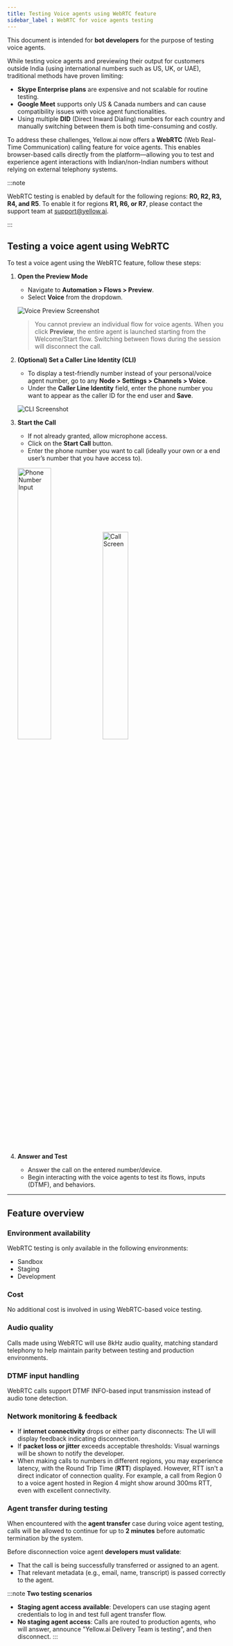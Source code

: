 ```yaml
---
title: Testing Voice agents using WebRTC feature 
sidebar_label : WebRTC for voice agents testing
---
```


This document is intended for **bot developers** for the purpose of testing voice agents.


While testing voice agents and previewing their output for customers outside India (using international numbers such as US, UK, or UAE), traditional methods have proven limiting:
- **Skype Enterprise plans** are expensive and not scalable for routine testing.  
- **Google Meet** supports only US & Canada numbers and can cause compatibility issues with voice agent functionalities.  
- Using multiple **DID** (Direct Inward Dialing) numbers for each country and manually switching between them is both time-consuming and costly.

To address these challenges, Yellow.ai now offers a **WebRTC** (Web Real-Time Communication) calling feature for voice agents. This enables browser-based calls directly from the platform—allowing you to test and experience agent interactions with Indian/non-Indian numbers without relying on external telephony systems.


:::note

WebRTC testing is enabled by default for the following regions: **R0, R2, R3, R4, and R5**.  To enable it for regions **R1, R6, or R7**, please contact the support team at [support@yellow.ai](mailto:support@yellow.ai).

:::


## Testing a voice agent using WebRTC

To test a voice agent using the WebRTC feature, follow these steps:

1. **Open the Preview Mode**  
   - Navigate to **Automation > Flows > Preview**.  
   - Select **Voice** from the dropdown.  

   ![Voice Preview Screenshot](https://hackmd.io/_uploads/HkpsjukVlx.png)

   > You cannot preview an individual flow for voice agents. When you click **Preview**, the entire agent is launched starting from the Welcome/Start flow.  Switching between flows during the session will disconnect the call.

2. **(Optional) Set a Caller Line Identity (CLI)**  
   - To display a test-friendly number instead of your personal/voice agent number, go to any **Node > Settings > Channels > Voice**.  
   - Under the **Caller Line Identity** field, enter the phone number you want to appear as the caller ID for the end user and **Save**.  

   ![CLI Screenshot](https://hackmd.io/_uploads/ryylMKJ4el.png)

3. **Start the Call**  
   - If not already granted, allow microphone access.
   - Click on the **Start Call** button.  
   - Enter the phone number you want to call (ideally your own or a end user’s number that you have access to).

   <img src="https://hackmd.io/_uploads/By7ThdJElx.png" alt="Phone Number Input" width="40%"/> <img src="https://hackmd.io/_uploads/SknwkFy4le.png" alt="Call Screen" width="35%"/>

4. **Answer and Test**  
   - Answer the call on the entered number/device.  
   - Begin interacting with the voice agents to test its flows, inputs (DTMF), and behaviors.

---


## Feature overview 

### Environment availability

WebRTC testing is only available in the following environments:
* Sandbox
* Staging
* Development


### Cost

No additional cost is involved in using WebRTC-based voice testing.

### Audio quality

Calls made using WebRTC will use 8kHz audio quality, matching standard telephony to help maintain parity between testing and production environments.

### DTMF input handling

WebRTC calls support DTMF INFO-based input transmission instead of audio tone detection.


### Network monitoring & feedback

* If **internet connectivity** drops or either party disconnects: The UI will display feedback indicating disconnection.
* If **packet loss or jitter** exceeds acceptable thresholds: Visual warnings will be shown to notify the developer.
* When making calls to numbers in different regions, you may experience latency, with the Round Trip Time (**RTT**) displayed. However, RTT isn't a direct indicator of connection quality. For example, a call from Region 0 to a voice agent hosted in Region 4 might show around 300ms RTT, even with excellent connectivity.

### Agent transfer during testing

When encountered with the **agent transfer** case during voice agent testing, calls will be allowed to continue for up to **2 minutes** before automatic termination by the system.

Before disconnection voice agent **developers must validate**:
* That the call is being successfully transferred or assigned to an agent.
* That relevant metadata (e.g., email, name, transcript) is passed correctly to the agent.

:::note
**Two testing scenarios**
* **Staging agent access available**: Developers can use staging agent credentials to log in and test full agent transfer flow.
* **No staging agent access**: Calls are routed to production agents, who will answer, announce "Yellow.ai Delivery Team is testing", and then disconnect.
:::
